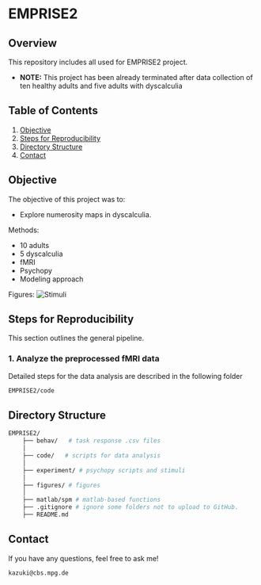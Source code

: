 # EMPRISE2

## Overview

This repository includes all used for EMPRISE2 project.
- **NOTE:** This project has been already terminated after data collection of ten healthy adults and five adults with dyscalculia

## Table of Contents

1. [Objective](#objective)
2. [Steps for Reproducibility](#steps-for-reproducibility)
3. [Directory Structure](#directory-structure)
4. [Contact](#contact)


## Objective

The objective of this project was to:
- Explore numerosity maps in dyscalculia.

Methods:
- 10 adults
- 5 dyscalculia
- fMRI
- Psychopy
- Modeling approach

Figures:
![Stimuli](images/exp_figure.jpg)

## Steps for Reproducibility

This section outlines the general pipeline.

### 1. Analyze the preprocessed fMRI data
Detailed steps for the data analysis are described in the following folder
```bash
EMPRISE2/code
```

## Directory Structure
```bash
EMPRISE2/
    ├── behav/   # task response .csv files
    │
    ├── code/   # scripts for data analysis 
    │
    ├── experiment/ # psychopy scripts and stimuli
    │
    ├── figures/ # figures
    │
    ├── matlab/spm # matlab-based functions 
    ├── .gitignore # ignore some folders not to upload to GitHub.
    ├── README.md
```

## Contact
If you have any questions, feel free to ask me!
 ```bash
kazuki@cbs.mpg.de
 ```